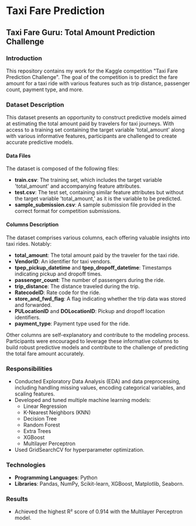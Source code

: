 # Taxi Fare Prediction

## Taxi Fare Guru: Total Amount Prediction Challenge

### Introduction
This repository contains my work for the Kaggle competition "Taxi Fare Prediction Challenge". The goal of the competition is to predict the fare amount for a taxi ride with various features such as trip distance, passenger count, payment type, and more.

### Dataset Description
This dataset presents an opportunity to construct predictive models aimed at estimating the total amount paid by travelers for taxi journeys. With access to a training set containing the target variable 'total_amount' along with various informative features, participants are challenged to create accurate predictive models.

#### Data Files
The dataset is composed of the following files:
- **train.csv**: The training set, which includes the target variable 'total_amount' and accompanying feature attributes.
- **test.csv**: The test set, containing similar feature attributes but without the target variable 'total_amount,' as it is the variable to be predicted.
- **sample_submission.csv**: A sample submission file provided in the correct format for competition submissions.

#### Columns Description
The dataset comprises various columns, each offering valuable insights into taxi rides. Notably:
- **total_amount**: The total amount paid by the traveler for the taxi ride.
- **VendorID**: An identifier for taxi vendors.
- **tpep_pickup_datetime** and **tpep_dropoff_datetime**: Timestamps indicating pickup and dropoff times.
- **passenger_count**: The number of passengers during the ride.
- **trip_distance**: The distance traveled during the trip.
- **RatecodeID**: Rate code for the ride.
- **store_and_fwd_flag**: A flag indicating whether the trip data was stored and forwarded.
- **PULocationID** and **DOLocationID**: Pickup and dropoff location identifiers.
- **payment_type**: Payment type used for the ride.

Other columns are self-explanatory and contribute to the modeling process. Participants were encouraged to leverage these informative columns to build robust predictive models and contribute to the challenge of predicting the total fare amount accurately.

### Responsibilities
- Conducted Exploratory Data Analysis (EDA) and data preprocessing, including handling missing values, encoding categorical 
  variables, and scaling features.
- Developed and tuned multiple machine learning models:
  - Linear Regression
  - K-Nearest Neighbors (KNN)
  - Decision Tree
  - Random Forest
  - Extra Trees
  - XGBoost
  - Multilayer Perceptron
- Used GridSearchCV for hyperparameter optimization.

### Technologies
- **Programming Languages**: Python
- **Libraries**: Pandas, NumPy, Scikit-learn, XGBoost, Matplotlib, Seaborn.

### Results
- Achieved the highest R² score of 0.914 with the Multilayer Perceptron model.

